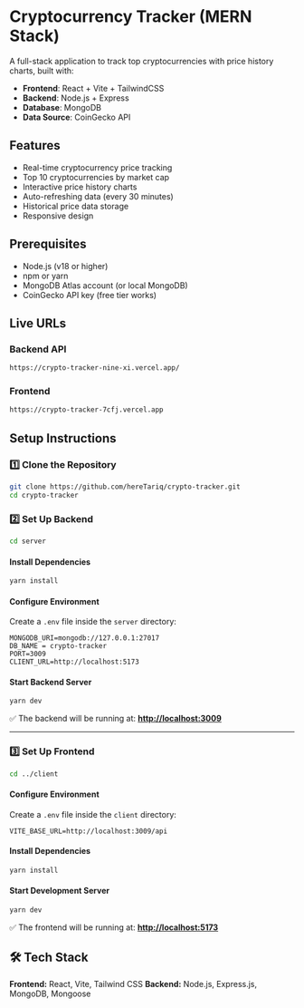# Cryptocurrency Tracker (MERN Stack)

A full-stack application to track top cryptocurrencies with price history charts, built with:
- **Frontend**: React + Vite + TailwindCSS
- **Backend**: Node.js + Express
- **Database**: MongoDB
- **Data Source**: CoinGecko API

## Features

- Real-time cryptocurrency price tracking
- Top 10 cryptocurrencies by market cap
- Interactive price history charts
- Auto-refreshing data (every 30 minutes)
- Historical price data storage
- Responsive design

## Prerequisites

- Node.js (v18 or higher)
- npm or yarn
- MongoDB Atlas account (or local MongoDB)
- CoinGecko API key (free tier works)

## Live URLs

### Backend API
```bash
https://crypto-tracker-nine-xi.vercel.app/
```

### Frontend
```bash
https://crypto-tracker-7cfj.vercel.app
```


## Setup Instructions

### 1️⃣ Clone the Repository

```bash
git clone https://github.com/hereTariq/crypto-tracker.git
cd crypto-tracker
```

### 2️⃣ Set Up Backend

```bash
cd server
```

#### Install Dependencies
```bash
yarn install
```

#### Configure Environment
Create a `.env` file inside the `server` directory:

```env
MONGODB_URI=mongodb://127.0.0.1:27017
DB_NAME = crypto-tracker
PORT=3009
CLIENT_URL=http://localhost:5173
```

#### Start Backend Server
```bash
yarn dev
```

✅ The backend will be running at: **[http://localhost:3009](http://localhost:3009)**

---

### 3️⃣ Set Up Frontend

```bash
cd ../client
```

#### Configure Environment
Create a `.env` file inside the `client` directory:

```env
VITE_BASE_URL=http://localhost:3009/api
```

#### Install Dependencies
```bash
yarn install
```

#### Start Development Server
```bash
yarn dev
```

✅ The frontend will be running at: **[http://localhost:5173](http://localhost:5173)**


## 🛠️ Tech Stack

**Frontend:** React, Vite, Tailwind CSS
**Backend:** Node.js, Express.js, MongoDB, Mongoose  
